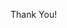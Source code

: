 <!---
Thank you for this opportunity
-->
[comment]: <> (Constructed it from the ground up - BhumiSumanth)
Thank You!
